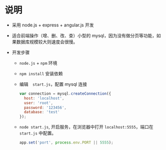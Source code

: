 # 说明

- 采用 node.js + express + angular.js 开发

- 适合前端操作（增、删、改、查）小型的 mysql，因为没有做分页等功能，如果数据库规模较大则速度会很慢。

- 开发步骤

  - `node.js` + `npm` 环境

  - `npm install` 安装依赖

  - 编辑　`start.js`，配置 mysql 连接

    ```javascript
    var connection = mysql.createConnection({
      host: 'localhost',
      user: 'root',
      password: '123456',
      database: 'test'
    });
    ```

  - `node start.js`, 开启服务，在浏览器中打开 `localhost:5555`，端口在 `start.js` 中配置。

    ```javascript
    app.set('port', process.env.PORT || 5555);
    ```